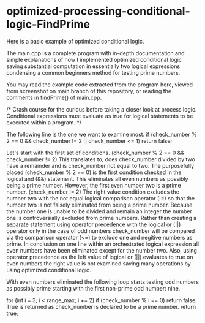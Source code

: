 # optimized-processing-conditional-logic-FindPrime

Here is a basic example of optimized conditional logic.

The main.cpp is a complete program with in-depth documentation and simple explanations of how I implemented optimized conditional logic saving substantial computation in essentially two logical expressions condensing a common beginners method for testing prime numbers.

You may read the example code extracted from the program here, viewed from screenshot on main branch of this repository, or reading the comments in findPrime() of main.cpp.

/* Crash course for the curious before taking a closer look at process logic.
Conditional expressions must evaluate as true for logical statements to be
executed within a program. */

The following line is the one we want to examine most.
if (check_number % 2 == 0 && check_number != 2 || check_number <= 1) 
  return false;
	
Let's start with the first set of conditions.
(check_number % 2 == 0 && check_number != 2) This translates to, does
check_number divided by two have a remainder and is check_number not equal
to two.
The purposefully placed (check_number % 2 == 0) is the first condition checked
in the logical and (&&) statement. This eliminates all even numbers as possibly
being a prime number. However, the first even number two is a prime number.
(check_number != 2) The right value condition excludes the number two with the
not equal logical comparison operator (!=) so that the number two is not falsely
eliminated from being a prime number.
Because the number one is unable to be divided and remain an integer the number
one is controversially excluded from prime numbers. Rather than creating a
separate statement using operator precedence with the logical or (||) operator
only in the case of odd numbers check_number will be compared via the comparison
operator (<=) to exclude one and negitive numbers as prime.
In conclusion on one line within an orchestrated logical expression all even
numbers have been eliminated except for the number two. Also, using operator
precedence as the left value of logical or (||) evaluates to true on even
numbers the right value is not examined saving many operations by using
optimized conditional logic.

With even numbers eliminated the following loop starts testing odd numbers
as possibly prime starting with the first non-prime odd number: nine.
	
for (int i = 3; i < range_max; i += 2)
  if (check_number % i == 0)
    return false;
True is returned as check_number is declared to be a prime number.
  return true;
